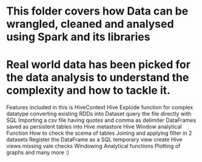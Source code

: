 # This folder covers how Data can be wrangled, cleaned and analysed using Spark and its libraries
# Real world data has been picked for the data analysis to understand the complexity and how to tackle it.

Features included in this is 
  HiveContext
  Hive Explode function for complex datatype
  converting existing RDDs into Dataset
  query the file directly with SQL
  Importing a csv file having quotes and comma as delimiter
  DataFrames saved as persistent tables into Hive metastore
  Hive Window analytical Function 
  How to check the scema of tables
  Joining and applying filter in 2 datasets
  Register the DataFrame as a SQL temporary view 
  create Hive views
  missing vale checks
  Windowing Analytical functions
  Plotting of graphs
  and many more :)



